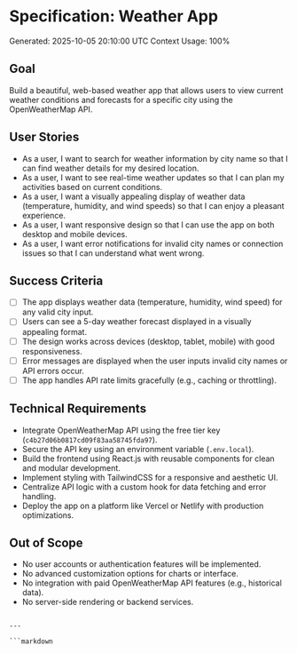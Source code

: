 # Specification: Weather App
Generated: 2025-10-05 20:10:00 UTC
Context Usage: 100%

## Goal
Build a beautiful, web-based weather app that allows users to view current weather conditions and forecasts for a specific city using the OpenWeatherMap API.

## User Stories
- As a user, I want to search for weather information by city name so that I can find weather details for my desired location.
- As a user, I want to see real-time weather updates so that I can plan my activities based on current conditions.
- As a user, I want a visually appealing display of weather data (temperature, humidity, and wind speeds) so that I can enjoy a pleasant experience.
- As a user, I want responsive design so that I can use the app on both desktop and mobile devices.
- As a user, I want error notifications for invalid city names or connection issues so that I can understand what went wrong.

## Success Criteria
- [ ] The app displays weather data (temperature, humidity, wind speed) for any valid city input.
- [ ] Users can see a 5-day weather forecast displayed in a visually appealing format.
- [ ] The design works across devices (desktop, tablet, mobile) with good responsiveness.
- [ ] Error messages are displayed when the user inputs invalid city names or API errors occur.
- [ ] The app handles API rate limits gracefully (e.g., caching or throttling).

## Technical Requirements
- Integrate OpenWeatherMap API using the free tier key (`c4b27d06b0817cd09f83aa58745fda97`).
- Secure the API key using an environment variable (`.env.local`).
- Build the frontend using React.js with reusable components for clean and modular development.
- Implement styling with TailwindCSS for a responsive and aesthetic UI.
- Centralize API logic with a custom hook for data fetching and error handling.
- Deploy the app on a platform like Vercel or Netlify with production optimizations.

## Out of Scope
- No user accounts or authentication features will be implemented.
- No advanced customization options for charts or interface.
- No integration with paid OpenWeatherMap API features (e.g., historical data).
- No server-side rendering or backend services.
```

---

```markdown